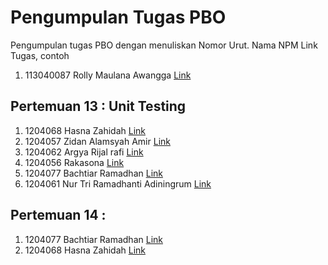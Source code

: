 # Pengumpulan Tugas PBO
Pengumpulan tugas PBO dengan menuliskan
Nomor Urut. Nama NPM Link Tugas, contoh
1. 113040087 Rolly Maulana Awangga [Link](https://kampus.awangga.net/)

## Pertemuan 13 : Unit Testing
1. 1204068 Hasna Zahidah [Link](https://youtu.be/DJ8nKR5yHQQ)
2. 1204057 Zidan Alamsyah Amir [Link](https://youtu.be/aY-U_YkPCz0)
3. 1204062 Argya Rijal rafi [Link](https://youtu.be/AcWxXEPaHC4)
4. 1204056 Rakasona [Link](https://youtu.be/pyMzYS1CEsg)
5. 1204077 Bachtiar Ramadhan [Link](https://youtu.be/stKN2pEX7TU)
6. 1204061 Nur Tri Ramadhanti Adiningrum [Link](https://youtu.be/s1A3Vn6A85I)

## Pertemuan 14 : 
1.  1204077 Bachtiar Ramadhan [Link](https://youtu.be/Xg9iQTxLUV8)
2. 1204068 Hasna Zahidah [Link](https://youtu.be/G71oki71XbM)
